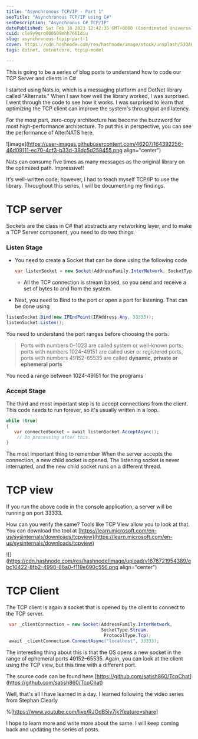 ```yaml
---
title: "Asynchronous TCP/IP - Part 1"
seoTitle: "Asynchronous TCP/IP using C#"
seoDescription: "Asynchronus C# TCP/IP"
datePublished: Sat Feb 18 2023 12:42:35 GMT+0000 (Coordinated Universal Time)
cuid: cle9y9qrq000509mhh7661diu
slug: asynchronous-tcpip-part-1
cover: https://cdn.hashnode.com/res/hashnode/image/stock/unsplash/5JQAKBU0vG8/upload/765ec271a97b6c47842f8d0424877721.jpeg
tags: dotnet, dotnetcore, tcpip-model

---
```


This is going to be a series of blog posts to understand how to code our TCP Server and clients in C#

I started using Nats.io, which is a messaging platform and DotNet library called "Alternats." When I saw how well the library worked, I was surprised. I went through the code to see how it works. I was surprised to learn that optimizing the TCP client can improve the system's throughput and latency.

For the most part, zero-copy architecture has become the buzzword for most high-performance architecture. To put this in perspective, you can see the performance of AlterNATS here.

![image](https://user-images.githubusercontent.com/46207/164392256-46d09111-ec70-4cf3-b33d-38dc5d258455.png align="center")

Nats can consume five times as many messages as the original library on the optimized path. Impressive!!

It's well-written code; however, I had to teach myself TCP/IP to use the library. Throughout this series, I will be documenting my findings.

# TCP server

Sockets are the class in C# that abstracts any networking layer, and to make a TCP Server component, you need to do two things.

### Listen Stage

* You need to create a Socket that can be done using the following code
    
    ```csharp
    var listenSocket = new Socket(AddressFamily.InterNetwork, SocketType.Stream, ProtocolType.Tcp);
    ```
    
    * All the TCP connection is stream based, so you send and receive a set of bytes to and from the system.
        
* Next, you need to Bind to the port or open a port for listening. That can be done using
    

```csharp
listenSocket.Bind(new IPEndPoint(IPAddress.Any, 33333));
listenSocket.Listen();
```

You need to understand the port ranges before choosing the ports.

> Ports with numbers 0–1023 are called system or well-known ports;  
> ports with numbers 1024-49151 are called user or registered ports,  
> ports with numbers 49152-65535 are called **dynamic, private or ephemeral ports**

You need a range between 1024-49151 for the programs

### Accept Stage

The third and most important step is to accept connections from the client. This code needs to run forever, so it's usually written in a loop.

```csharp
while (true) 
{
   var connectedSocket = await listenSocket.AcceptAsync();
    // Do processing after this.
}
```

The most important thing to remember When the server accepts the connection, a new child socket is opened. The listening socket is never interrupted, and the new child socket runs on a different thread.

# TCP view

If you run the above code in the console application, a server will be running on port 33333.

How can you verify the same? Tools like TCP View allow you to look at that. You can download the tool at [https://learn.microsoft.com/en-us/sysinternals/downloads/tcpview](https://learn.microsoft.com/en-us/sysinternals/downloads/tcpview)

![](https://cdn.hashnode.com/res/hashnode/image/upload/v1676721954389/ebc10422-8fb2-4998-86a0-f119e690c556.png align="center")

# TCP Client

The TCP client is again a socket that is opened by the client to connect to the TCP server.

```csharp
 var _clientConnection = new Socket(AddressFamily.InterNetwork, 
                                    SocketType.Stream, 
                                     ProtocolType.Tcp);
 await _clientConnection.ConnectAsync("localhost", 33333);
```

The interesting thing about this is that the OS opens a new socket in the range of ephemeral ports 49152–65535. Again, you can look at the client using the TCP view, but this time with a different port.

The source code can be found here.[https://github.com/satish860/TcpChat](https://github.com/satish860/TcpChat)

Well, that's all I have learned in a day. I learned following the video series from Stephan Clearly

%[https://www.youtube.com/live/RJOdB5ly7jk?feature=share] 

I hope to learn more and write more about the same. I will keep coming back and updating the series of posts.